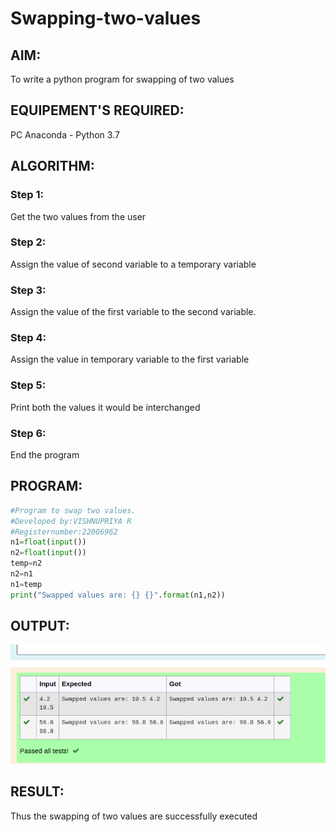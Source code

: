 # Swapping-two-values
## AIM:
To write a python program for swapping of two values

## EQUIPEMENT'S REQUIRED: 
PC
Anaconda - Python 3.7

## ALGORITHM: 
### Step 1:
Get the two values from the user
### Step 2: 
Assign the value of second variable to a temporary variable 
### Step 3: 
Assign the value of the first variable to the second variable.
### Step 4:  
Assign the value in temporary variable to the first variable
### Step 5: 
Print both the values it would be interchanged
### Step 6: 
End the program

## PROGRAM:
```python
#Program to swap two values.
#Developed by:VISHNUPRIYA R
#Registernumber:22006962
n1=float(input())
n2=float(input())
temp=n2
n2=n1
n1=temp
print("Swapped values are: {} {}".format(n1,n2))
```

## OUTPUT:
![](swapping.png)



## RESULT:
Thus the swapping of two values are successfully executed



